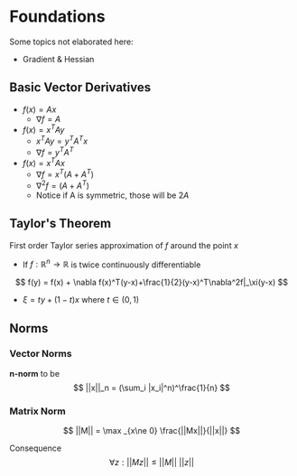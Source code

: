 # Foundations

Some topics not elaborated here:

- Gradient & Hessian

## Basic Vector Derivatives

- $f(x) = Ax$
  - $\nabla f = A$
- $f(x) = x^TAy$
  - $x^T A y = y^TA^Tx$
  - $\nabla f =y^TA^T$
- $f(x) = x^T A x$
  - $\nabla f = x^T(A + A^T)$
  - $\nabla ^2 f = (A + A^T)$
  - Notice if A is symmetric, those will be $2A$

## Taylor's Theorem

First order Taylor series approximation of $f$ around the point $x$

- If $f: \mathbb R^n \to \mathbb R$ is twice continuously differentiable

$$
f(y) = f(x) + \nabla f(x)^T(y-x)+\frac{1}{2}(y-x)^T\nabla^2f|_\xi(y-x)
$$

- $\xi = ty + (1-t)x$ where $t\in (0, 1)$



## Norms

### Vector Norms

**n-norm** to be
$$
||x||_n = (\sum_i |x_i|^n)^\frac{1}{n}
$$

### Matrix Norm

$$
||M|| = \max _{x\ne 0} \frac{||Mx||}{||x||}
$$

Consequence
$$
\forall z: ||Mz|| \le ||M|| \ ||z||
$$
